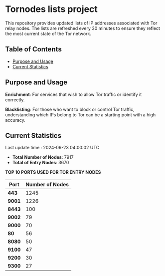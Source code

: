 # Tornodes lists project

This repository provides updated lists of IP addresses associated with Tor relay nodes. The lists are refreshed every 30 minutes to ensure they reflect the most current state of the Tor network.

## Table of Contents

- [Purpose and Usage](#purpose-and-usage)
- [Current Statistics](#current-statistics)


## Purpose and Usage

**Enrichment**: For services that wish to allow Tor traffic or identify it correctly.

**Blacklisting**: For those who want to block or control Tor traffic, understanding which IPs belong to Tor can be a starting point with a high accuracy.

## Current Statistics

Last update time : 2024-06-23 04:00:02 UTC

- **Total Number of Nodes**: 7917
- **Total of Entry Nodes**: 3670

**TOP 10 PORTS USED FOR TOR ENTRY NODES**

| **Port** | **Number of Nodes** |
|------|-----------------|
| **443**   | 1245  |
| **9001**   | 1226  |
| **8443**   | 100  |
| **9002**   | 79  |
| **9000**   | 70  |
| **80**   | 56  |
| **8080**   | 50  |
| **9100**   | 47  |
| **9200**   | 30  |
| **9300**   | 27  |

